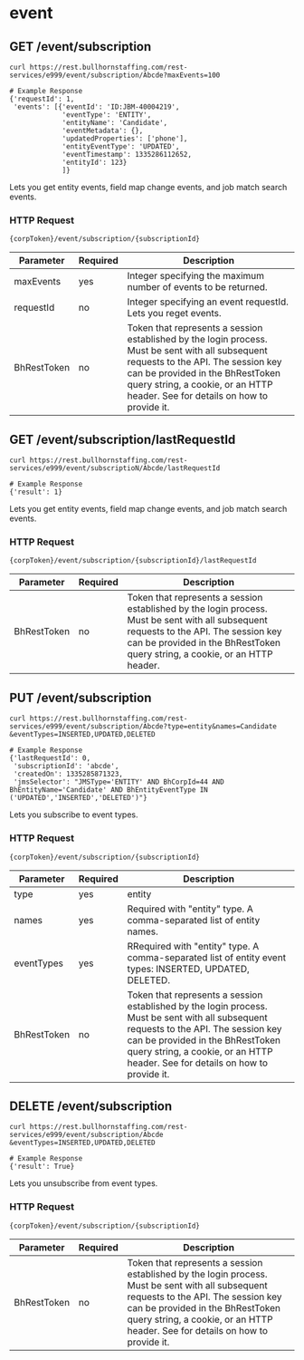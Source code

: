 # event

## <span class="tag">GET</span> /event/subscription

``` shell
curl https://rest.bullhornstaffing.com/rest-services/e999/event/subscription/Abcde?maxEvents=100

# Example Response
{'requestId': 1,
 'events': [{'eventId': 'ID:JBM-40004219',
             'eventType': 'ENTITY',
             'entityName': 'Candidate',
             'eventMetadata': {},
             'updatedProperties': ['phone'],
             'entityEventType': 'UPDATED',
             'eventTimestamp': 1335286112652,
             'entityId': 123}
             ]}
```

Lets you get entity events, field map change events, and job match search events.

### HTTP Request

`{corpToken}/event/subscription/{subscriptionId}`

Parameter | Required | Description
------ | -------- | -----
maxEvents | yes | Integer specifying the maximum number of events to be returned.
requestId | no | Integer specifying an event requestId. Lets you reget events.
BhRestToken | no | Token that represents a session established by the login process. Must be sent with all subsequent requests to the API. The session key can be provided in the BhRestToken query string, a cookie, or an HTTP header. See for details on how to provide it.

## <span class="tag">GET</span> /event/subscription/lastRequestId

``` shell
curl https://rest.bullhornstaffing.com/rest-services/e999/event/subscriptioN/Abcde/lastRequestId

# Example Response
{'result': 1}
```

Lets you get entity events, field map change events, and job match search events.

### HTTP Request

`{corpToken}/event/subscription/{subscriptionId}/lastRequestId`

Parameter | Required | Description
------ | -------- | -----
BhRestToken | no | Token that represents a session established by the login process. Must be sent with all subsequent requests to the API. The session key can be provided in the BhRestToken query string, a cookie, or an HTTP header. 

## <span class="tag">PUT</span> /event/subscription

``` shell
curl https://rest.bullhornstaffing.com/rest-services/e999/event/subscription/Abcde?type=entity&names=Candidate
&eventTypes=INSERTED,UPDATED,DELETED

# Example Response
{'lastRequestId': 0,
 'subscriptionId': 'abcde',
 'createdOn': 1335285871323,
 'jmsSelector': "JMSType='ENTITY' AND BhCorpId=44 AND BhEntityName='Candidate' AND BhEntityEventType IN ('UPDATED','INSERTED','DELETED')"}

```

Lets you subscribe to event types.

### HTTP Request

`{corpToken}/event/subscription/{subscriptionId}`

Parameter | Required | Description
------ | -------- | -----
type | yes | entity | fieldMapChange | jobMatchSearch.
names | yes | Required with "entity" type. A comma-separated list of entity names.
eventTypes | yes | RRequired with "entity" type. A comma-separated list of entity event types: INSERTED, UPDATED, DELETED.
BhRestToken | no | Token that represents a session established by the login process. Must be sent with all subsequent requests to the API. The session key can be provided in the BhRestToken query string, a cookie, or an HTTP header. See for details on how to provide it.

## <span class="tag">DELETE</span> /event/subscription

``` shell
curl https://rest.bullhornstaffing.com/rest-services/e999/event/subscription/Abcde
&eventTypes=INSERTED,UPDATED,DELETED

# Example Response
{'result': True}

```

Lets you unsubscribe from event types.

### HTTP Request

`{corpToken}/event/subscription/{subscriptionId}`

Parameter | Required | Description
------ | -------- | -----
BhRestToken | no | Token that represents a session established by the login process. Must be sent with all subsequent requests to the API. The session key can be provided in the BhRestToken query string, a cookie, or an HTTP header. See for details on how to provide it.